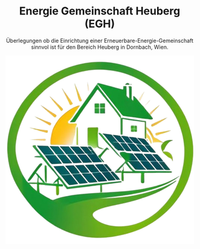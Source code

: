 <div align="center">

<!--lint ignore no-dead-urls-->

# Energie Gemeinschaft Heuberg (EGH)

Überlegungen ob die Einrichtung einer Erneuerbare-Energie-Gemeinschaft sinnvol ist für den Bereich Heuberg in Dornbach, Wien.

<img width="500" src="./_media/egh_coverpage.png" alt="logo of docsify-awesome repository">

</div>